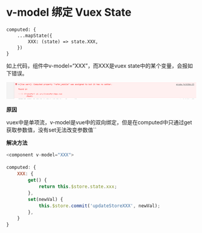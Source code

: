 # v-model 绑定 Vuex State

```<component v-model="XXX">
computed: {
	...mapState({
		XXX: (state) => state.XXX,
	})
}
```

如上代码，组件中v-model=“XXX”，而XXX是vuex state中的某个变量，会报如下错误。

![v-model-vuex 报错](./images/v-model-vuex.png)

**原因**

​	vuex中是单项流，v-model是vue中的双向绑定，但是在computed中只通过get获取参数值，没有set无法改变参数值``

**解决方法**

```javascript
<component v-model="XXX">

computed: {
	XXX: {
    	get() {
    		return this.$store.state.xxx;
		},
        set(newVal) {
            this.$store.commit('updateStoreXXX', newVal);
        },
    }
}
```